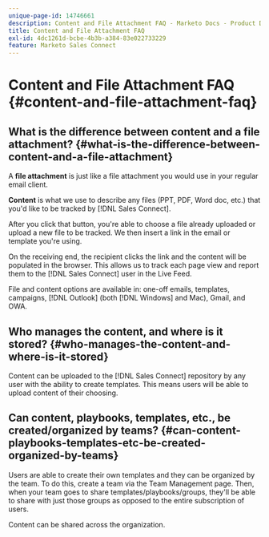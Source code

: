 ```yaml
---
unique-page-id: 14746661
description: Content and File Attachment FAQ - Marketo Docs - Product Documentation
title: Content and File Attachment FAQ
exl-id: 4dc1261d-bcbe-4b3b-a384-83e022733229
feature: Marketo Sales Connect
---
```

# Content and File Attachment FAQ {#content-and-file-attachment-faq}

## What is the difference between content and a file attachment? {#what-is-the-difference-between-content-and-a-file-attachment}

A **file attachment** is just like a file attachment you would use in your regular email client.

**Content** is what we use to describe any files (PPT, PDF, Word doc, etc.) that you'd like to be tracked by [!DNL Sales Connect].

After you click that button, you're able to choose a file already uploaded or upload a new file to be tracked. We then insert a link in the email or template you're using.

On the receiving end, the recipient clicks the link and the content will be populated in the browser. This allows us to track each page view and report them to the [!DNL Sales Connect] user in the Live Feed.

File and content options are available in: one-off emails, templates, campaigns, [!DNL Outlook] (both [!DNL Windows] and Mac), Gmail, and OWA.

## Who manages the content, and where is it stored? {#who-manages-the-content-and-where-is-it-stored}

Content can be uploaded to the [!DNL Sales Connect] repository by any user with the ability to create templates. This means users will be able to upload content of their choosing.

## Can content, playbooks, templates, etc., be created/organized by teams? {#can-content-playbooks-templates-etc-be-created-organized-by-teams}

Users are able to create their own templates and they can be organized by the team. To do this, create a team via the Team Management page. Then, when your team goes to share templates/playbooks/groups, they'll be able to share with just those groups as opposed to the entire subscription of users.

Content can be shared across the organization.
